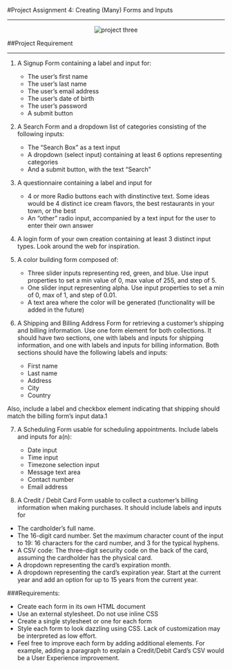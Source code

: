 #Project Assignment 4: Creating (Many) Forms and Inputs
- - - 
<p align="center">
    <img src="img/project3.png" alt="project three">
</p>


##Project Requirement

- - -

1. A Signup Form containing a label and input for:
    - The user’s first name
    - The user’s last name
    - The user’s email address
    - The user’s date of birth
    - The user’s password
    - A submit button

2. A Search Form and a dropdown list of categories consisting of the following inputs:
    - The “Search Box” as a text input
    - A dropdown (select input) containing at least 6 options representing categories
    - And a submit button, with the text “Search”

3. A questionnaire containing a label and input for
    - 4 or more Radio buttons each with dinstinctive text. Some ideas would be 4 distinct ice cream flavors, the best restaurants in your town, or the best
    - An “other” radio input, accompanied by a text input for the user to enter their own answer
    
4. A login form of your own creation containing at least 3 distinct input types. Look around the web for inspiration.

5. A color building form composed of:

    - Three slider inputs representing red, green, and blue. Use input properties to set a min value of 0, max value of 255, and step of 5.
    - One slider input representing alpha. Use input properties to set a min of 0, max of 1, and step of 0.01.
    - A text area where the color will be generated (functionality will be added in the future)

6. A Shipping and Billing Address Form for retrieving a customer’s shipping and billing information. Use one form element for both collections. It should have two sections, one with labels and inputs for shipping information, and one with labels and inputs for billing information. Both sections should have the following labels and inputs:
    - First name
    - Last name
    - Address
    - City
    - Country

Also, include a label and checkbox element indicating that shipping should match the billing form’s input data.1


7. A Scheduling Form usable for scheduling appointments. Include labels and inputs for a(n):

    - Date input
    - Time input
    - Timezone selection input
    - Message text area
    - Contact number
    - Email address

8. A Credit / Debit Card Form usable to collect a customer’s billing information when making purchases. It should include labels and inputs for
- The cardholder’s full name.
- The 16-digit card number. Set the maximum character count of the input to 19: 16 characters for the card number, and 3 for the typical hyphens.
- A CSV code: The three-digit security code on the back of the card, assuming the cardholder has the physical card.
- A dropdown representing the card’s expiration month.
- A dropdown representing the card’s expiration year. Start at the current year and add an option for up to 15 years from the current year.


###Requirements:

- Create each form in its own HTML document
- Use an external stylesheet. Do not use inline CSS
- Create a single stylesheet or one for each form
- Style each form to look dazzling using CSS. Lack of customization may be interpreted as low effort.
- Feel free to improve each form by adding additional elements. For example, adding a paragraph to explain a Credit/Debit Card’s CSV would be a User Experience improvement.